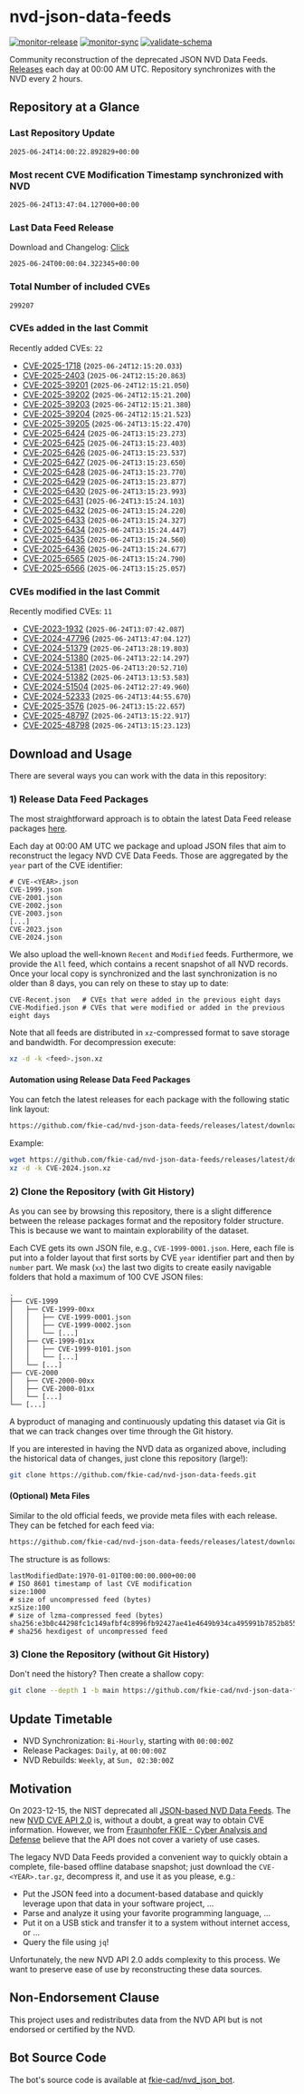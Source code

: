 # nvd-json-data-feeds

[![monitor-release](https://github.com/fkie-cad/nvd-json-data-feeds/actions/workflows/monitor_release.yml/badge.svg)](https://github.com/fkie-cad/nvd-json-data-feeds/actions/workflows/monitor_release.yml)
[![monitor-sync](https://github.com/fkie-cad/nvd-json-data-feeds/actions/workflows/monitor_sync.yml/badge.svg)](https://github.com/fkie-cad/nvd-json-data-feeds/actions/workflows/monitor_sync.yml)
[![validate-schema](https://github.com/fkie-cad/nvd-json-data-feeds/actions/workflows/validate_schema.yml/badge.svg)](https://github.com/fkie-cad/nvd-json-data-feeds/actions/workflows/validate_schema.yml)

Community reconstruction of the deprecated JSON NVD Data Feeds.
[Releases](https://github.com/fkie-cad/nvd-json-data-feeds/releases/latest) each day at 00:00 AM UTC.
Repository synchronizes with the NVD every 2 hours.

## Repository at a Glance

### Last Repository Update

```plain
2025-06-24T14:00:22.892829+00:00
```

### Most recent CVE Modification Timestamp synchronized with NVD

```plain
2025-06-24T13:47:04.127000+00:00
```

### Last Data Feed Release

Download and Changelog: [Click](https://github.com/fkie-cad/nvd-json-data-feeds/releases/latest)

```plain
2025-06-24T00:00:04.322345+00:00
```

### Total Number of included CVEs

```plain
299207
```

### CVEs added in the last Commit

Recently added CVEs: `22`

- [CVE-2025-1718](CVE-2025/CVE-2025-17xx/CVE-2025-1718.json) (`2025-06-24T12:15:20.033`)
- [CVE-2025-2403](CVE-2025/CVE-2025-24xx/CVE-2025-2403.json) (`2025-06-24T12:15:20.863`)
- [CVE-2025-39201](CVE-2025/CVE-2025-392xx/CVE-2025-39201.json) (`2025-06-24T12:15:21.050`)
- [CVE-2025-39202](CVE-2025/CVE-2025-392xx/CVE-2025-39202.json) (`2025-06-24T12:15:21.200`)
- [CVE-2025-39203](CVE-2025/CVE-2025-392xx/CVE-2025-39203.json) (`2025-06-24T12:15:21.380`)
- [CVE-2025-39204](CVE-2025/CVE-2025-392xx/CVE-2025-39204.json) (`2025-06-24T12:15:21.523`)
- [CVE-2025-39205](CVE-2025/CVE-2025-392xx/CVE-2025-39205.json) (`2025-06-24T13:15:22.470`)
- [CVE-2025-6424](CVE-2025/CVE-2025-64xx/CVE-2025-6424.json) (`2025-06-24T13:15:23.273`)
- [CVE-2025-6425](CVE-2025/CVE-2025-64xx/CVE-2025-6425.json) (`2025-06-24T13:15:23.403`)
- [CVE-2025-6426](CVE-2025/CVE-2025-64xx/CVE-2025-6426.json) (`2025-06-24T13:15:23.537`)
- [CVE-2025-6427](CVE-2025/CVE-2025-64xx/CVE-2025-6427.json) (`2025-06-24T13:15:23.650`)
- [CVE-2025-6428](CVE-2025/CVE-2025-64xx/CVE-2025-6428.json) (`2025-06-24T13:15:23.770`)
- [CVE-2025-6429](CVE-2025/CVE-2025-64xx/CVE-2025-6429.json) (`2025-06-24T13:15:23.877`)
- [CVE-2025-6430](CVE-2025/CVE-2025-64xx/CVE-2025-6430.json) (`2025-06-24T13:15:23.993`)
- [CVE-2025-6431](CVE-2025/CVE-2025-64xx/CVE-2025-6431.json) (`2025-06-24T13:15:24.103`)
- [CVE-2025-6432](CVE-2025/CVE-2025-64xx/CVE-2025-6432.json) (`2025-06-24T13:15:24.220`)
- [CVE-2025-6433](CVE-2025/CVE-2025-64xx/CVE-2025-6433.json) (`2025-06-24T13:15:24.327`)
- [CVE-2025-6434](CVE-2025/CVE-2025-64xx/CVE-2025-6434.json) (`2025-06-24T13:15:24.447`)
- [CVE-2025-6435](CVE-2025/CVE-2025-64xx/CVE-2025-6435.json) (`2025-06-24T13:15:24.560`)
- [CVE-2025-6436](CVE-2025/CVE-2025-64xx/CVE-2025-6436.json) (`2025-06-24T13:15:24.677`)
- [CVE-2025-6565](CVE-2025/CVE-2025-65xx/CVE-2025-6565.json) (`2025-06-24T13:15:24.790`)
- [CVE-2025-6566](CVE-2025/CVE-2025-65xx/CVE-2025-6566.json) (`2025-06-24T13:15:25.057`)


### CVEs modified in the last Commit

Recently modified CVEs: `11`

- [CVE-2023-1932](CVE-2023/CVE-2023-19xx/CVE-2023-1932.json) (`2025-06-24T13:07:42.087`)
- [CVE-2024-47796](CVE-2024/CVE-2024-477xx/CVE-2024-47796.json) (`2025-06-24T13:47:04.127`)
- [CVE-2024-51379](CVE-2024/CVE-2024-513xx/CVE-2024-51379.json) (`2025-06-24T13:28:19.803`)
- [CVE-2024-51380](CVE-2024/CVE-2024-513xx/CVE-2024-51380.json) (`2025-06-24T13:22:14.297`)
- [CVE-2024-51381](CVE-2024/CVE-2024-513xx/CVE-2024-51381.json) (`2025-06-24T13:20:52.710`)
- [CVE-2024-51382](CVE-2024/CVE-2024-513xx/CVE-2024-51382.json) (`2025-06-24T13:13:53.583`)
- [CVE-2024-51504](CVE-2024/CVE-2024-515xx/CVE-2024-51504.json) (`2025-06-24T12:27:49.960`)
- [CVE-2024-52333](CVE-2024/CVE-2024-523xx/CVE-2024-52333.json) (`2025-06-24T13:44:55.670`)
- [CVE-2025-3576](CVE-2025/CVE-2025-35xx/CVE-2025-3576.json) (`2025-06-24T13:15:22.657`)
- [CVE-2025-48797](CVE-2025/CVE-2025-487xx/CVE-2025-48797.json) (`2025-06-24T13:15:22.917`)
- [CVE-2025-48798](CVE-2025/CVE-2025-487xx/CVE-2025-48798.json) (`2025-06-24T13:15:23.123`)


## Download and Usage

There are several ways you can work with the data in this repository:

### 1) Release Data Feed Packages

The most straightforward approach is to obtain the latest Data Feed release packages [here](https://github.com/fkie-cad/nvd-json-data-feeds/releases/latest).

Each day at 00:00 AM UTC we package and upload JSON files that aim to reconstruct the legacy NVD CVE Data Feeds.
Those are aggregated by the `year` part of the CVE identifier:

```
# CVE-<YEAR>.json
CVE-1999.json
CVE-2001.json
CVE-2002.json
CVE-2003.json
[...]
CVE-2023.json
CVE-2024.json
```

We also upload the well-known `Recent` and `Modified` feeds.
Furthermore, we provide the `All` feed, which contains a recent snapshot of all NVD records.
Once your local copy is synchronized and the last synchronization is no older than 8 days, you can rely on these to stay up to date:

```plain
CVE-Recent.json   # CVEs that were added in the previous eight days
CVE-Modified.json # CVEs that were modified or added in the previous eight days
```

Note that all feeds are distributed in `xz`-compressed format to save storage and bandwidth.
For decompression execute:

```sh
xz -d -k <feed>.json.xz
```

#### Automation using Release Data Feed Packages

You can fetch the latest releases for each package with the following static link layout:

```sh
https://github.com/fkie-cad/nvd-json-data-feeds/releases/latest/download/CVE-<YEAR>.json.xz
```

Example:

```sh
wget https://github.com/fkie-cad/nvd-json-data-feeds/releases/latest/download/CVE-2024.json.xz
xz -d -k CVE-2024.json.xz
```

### 2) Clone the Repository (with Git History)

As you can see by browsing this repository, there is a slight difference between the release packages format and the repository folder structure.
This is because we want to maintain explorability of the dataset.

Each CVE gets its own JSON file, e.g., `CVE-1999-0001.json`.
Here, each file is put into a folder layout that first sorts by CVE `year` identifier part and then by `number` part.
We mask (`xx`) the last two digits to create easily navigable folders that hold a maximum of 100 CVE JSON files:

```plain
.
├── CVE-1999
│   ├── CVE-1999-00xx
│   │   ├── CVE-1999-0001.json
│   │   ├── CVE-1999-0002.json
│   │   └── [...]
│   ├── CVE-1999-01xx
│   │   ├── CVE-1999-0101.json
│   │   └── [...]
│   └── [...]
├── CVE-2000
│   ├── CVE-2000-00xx
│   ├── CVE-2000-01xx
│   └── [...]
└── [...]
```

A byproduct of managing and continuously updating this dataset via Git is that we can track changes over time through the Git history.

If you are interested in having the NVD data as organized above, including the historical data of changes, just clone this repository (large!):

```sh
git clone https://github.com/fkie-cad/nvd-json-data-feeds.git
```

#### (Optional) Meta Files

Similar to the old official feeds, we provide meta files with each release. They can be fetched for each feed via:

```sh
https://github.com/fkie-cad/nvd-json-data-feeds/releases/latest/download/CVE-<YEAR>.meta
```

The structure is as follows:

```plain
lastModifiedDate:1970-01-01T00:00:00.000+00:00                          # ISO 8601 timestamp of last CVE modification
size:1000                                                               # size of uncompressed feed (bytes)
xzSize:100                                                              # size of lzma-compressed feed (bytes)
sha256:e3b0c44298fc1c149afbf4c8996fb92427ae41e4649b934ca495991b7852b855 # sha256 hexdigest of uncompressed feed
```

### 3) Clone the Repository (without Git History)

Don't need the history? Then create a shallow copy:

```sh
git clone --depth 1 -b main https://github.com/fkie-cad/nvd-json-data-feeds.git
```


## Update Timetable

* NVD Synchronization: `Bi-Hourly`, starting with `00:00:00Z`
* Release Packages: `Daily`, at `00:00:00Z`
* NVD Rebuilds: `Weekly`, at `Sun, 02:30:00Z`


## Motivation

On 2023-12-15, the NIST deprecated all [JSON-based NVD Data Feeds](https://nvd.nist.gov/vuln/data-feeds#divRetirementBanner-1).
The new [NVD CVE API 2.0](https://nvd.nist.gov/developers/vulnerabilities) is, without a doubt, a great way to obtain CVE information.
However, we from [Fraunhofer FKIE - Cyber Analysis and Defense](https://www.fkie.fraunhofer.de/en/departments/cad.html) believe that the API does not cover a variety of use cases.

The legacy NVD Data Feeds provided a convenient way to quickly obtain a complete, file-based offline database snapshot; just download the `CVE-<YEAR>.tar.gz`, decompress it, and use it as you please, e.g.:

- Put the JSON feed into a document-based database and quickly leverage upon that data in your software project, ...
- Parse and analyze it using your favorite programming language, ...
- Put it on a USB stick and transfer it to a system without internet access, or ...
- Query the file using `jq`!

Unfortunately, the new NVD API 2.0 adds complexity to this process.
We want to preserve ease of use by reconstructing these data sources.

## Non-Endorsement Clause

This project uses and redistributes data from the NVD API but is not endorsed or certified by the NVD.

## Bot Source Code

The bot's source code is available at [fkie-cad/nvd\_json\_bot](https://github.com/fkie-cad/nvd_json_bot).